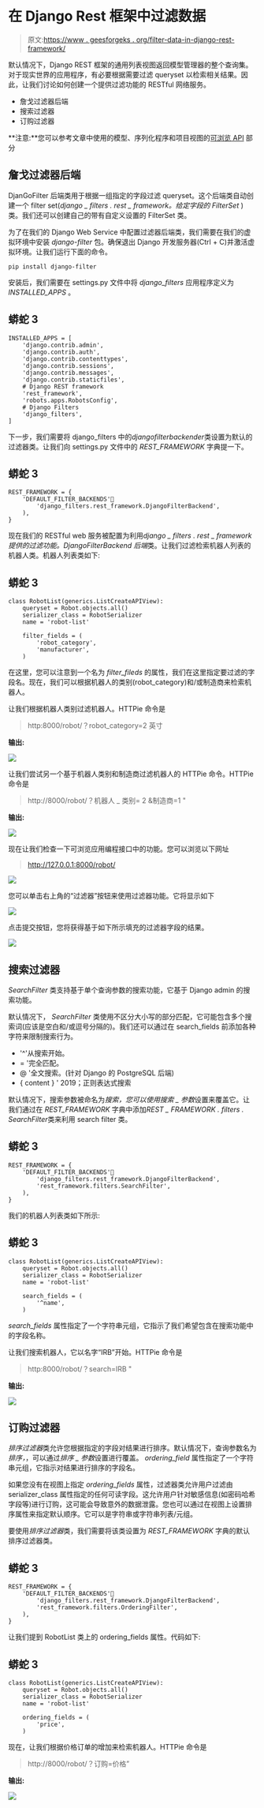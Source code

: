 # 在 Django Rest 框架中过滤数据

> 原文:[https://www . geesforgeks . org/filter-data-in-django-rest-framework/](https://www.geeksforgeeks.org/filter-data-in-django-rest-framework/)

默认情况下，Django REST 框架的通用列表视图返回模型管理器的整个查询集。对于现实世界的应用程序，有必要根据需要过滤 queryset 以检索相关结果。因此，让我们讨论如何创建一个提供过滤功能的 RESTful 网络服务。

*   詹戈过滤器后端
*   搜索过滤器
*   订购过滤器

**注意:**您可以参考文章中使用的模型、序列化程序和项目视图的[可浏览 API](https://www.geeksforgeeks.org/browsable-api-in-django-rest-framework/) 部分

## 詹戈过滤器后端

DjanGoFilter 后端类用于根据一组指定的字段过滤 queryset。这个后端类自动创建一个 filter set(*django _ filters . rest _ framework。给定字段的 FilterSet* )类。我们还可以创建自己的带有自定义设置的 FilterSet 类。

为了在我们的 Django Web Service 中配置过滤器后端类，我们需要在我们的虚拟环境中安装 *django-filter* 包。确保退出 Django 开发服务器(Ctrl + C)并激活虚拟环境。让我们运行下面的命令。

```
pip install django-filter
```

安装后，我们需要在 settings.py 文件中将 *django_filters* 应用程序定义为 *INSTALLED_APPS* 。

## 蟒蛇 3

```
INSTALLED_APPS = [
    'django.contrib.admin',
    'django.contrib.auth',
    'django.contrib.contenttypes',
    'django.contrib.sessions',
    'django.contrib.messages',
    'django.contrib.staticfiles',
    # Django REST framework
    'rest_framework',
    'robots.apps.RobotsConfig',
    # Django Filters
    'django_filters',
]
```

下一步，我们需要将 django_filters 中的*djangofilterbackender*类设置为默认的过滤器类。让我们向 settings.py 文件中的 *REST_FRAMEWORK* 字典提一下。

## 蟒蛇 3

```
REST_FRAMEWORK = {
    'DEFAULT_FILTER_BACKENDS'🙁
        'django_filters.rest_framework.DjangoFilterBackend',
    ),
}
```

现在我们的 RESTful web 服务被配置为利用*django _ filters . rest _ framework 提供的过滤功能。DjangoFilterBackend 后端*类。让我们过滤检索机器人列表的机器人类。机器人列表类如下:

## 蟒蛇 3

```
class RobotList(generics.ListCreateAPIView):
    queryset = Robot.objects.all()
    serializer_class = RobotSerializer
    name = 'robot-list'

    filter_fields = (
        'robot_category',
        'manufacturer',
    )
```

在这里，您可以注意到一个名为 *filter_fileds* 的属性，我们在这里指定要过滤的字段名。现在，我们可以根据机器人的类别(robot_category)和/或制造商来检索机器人。

让我们根据机器人类别过滤机器人。HTTPie 命令是

> http:8000/robot/？robot_category=2 英寸

**输出:**

![](img/5536bb26a8fc08a49ebe4f1351c80709.png)

让我们尝试另一个基于机器人类别和制造商过滤机器人的 HTTPie 命令。HTTPie 命令是

> http://8000/robot/？机器人 _ 类别= 2 &制造商=1 "

**输出:**

![](img/32cb4422fb8db2592df8de15137df0f7.png)

现在让我们检查一下可浏览应用编程接口中的功能。您可以浏览以下网址

> http://127.0.0.1:8000/robot/

![](img/965077f239121dc21a2a9946a47d4665.png)

您可以单击右上角的“过滤器”按钮来使用过滤器功能。它将显示如下

![](img/f56d4cfed0c7a7042f631c8d00fc88a5.png)

点击提交按钮，您将获得基于如下所示填充的过滤器字段的结果。

![](img/2384ef78b2995dfd71a01bcb0c13c124.png)

## 搜索过滤器

*SearchFilter* 类支持基于单个查询参数的搜索功能，它基于 Django admin 的搜索功能。

默认情况下， *SearchFilter* 类使用不区分大小写的部分匹配，它可能包含多个搜索词(应该是空白和/或逗号分隔的)。我们还可以通过在 search_fields 前添加各种字符来限制搜索行为。

*   '^'从搜索开始。
*   = '完全匹配。
*   @ '全文搜索。(针对 Django 的 PostgreSQL 后端)
*   { content } ' 2019；正则表达式搜索

默认情况下，搜索参数被命名为*搜索，*您可以使用*搜索 _ 参数*设置来覆盖它。让我们通过在 *REST_FRAMEWORK* 字典中添加*REST _ FRAMEWORK . filters . SearchFilter*类来利用 search filter 类。

## 蟒蛇 3

```
REST_FRAMEWORK = {
    'DEFAULT_FILTER_BACKENDS'🙁
        'django_filters.rest_framework.DjangoFilterBackend',
        'rest_framework.filters.SearchFilter',
    ),
}
```

我们的机器人列表类如下所示:

## 蟒蛇 3

```
class RobotList(generics.ListCreateAPIView):
    queryset = Robot.objects.all()
    serializer_class = RobotSerializer
    name = 'robot-list'

    search_fields = (
        '^name',
    )
```

*search_fields* 属性指定了一个字符串元组，它指示了我们希望包含在搜索功能中的字段名称。

让我们搜索机器人，它以名字“IRB”开始。HTTPie 命令是

> http:8000/robot/？search=IRB "

**输出:**

![](img/cbf7684e2a7690377ac665c163e1555c.png)

## 订购过滤器

*排序过滤器*类允许您根据指定的字段对结果进行排序。默认情况下，查询参数名为*排序，*，可以通过*排序 _ 参数*设置进行覆盖。 *ordering_field* 属性指定了一个字符串元组，它指示对结果进行排序的字段名。

如果您没有在视图上指定 *ordering_fields* 属性，过滤器类允许用户过滤由 serializer_class 属性指定的任何可读字段。这允许用户针对敏感信息(如密码哈希字段等)进行订购，这可能会导致意外的数据泄露。您也可以通过在视图上设置排序属性来指定默认顺序。它可以是字符串或字符串列表/元组。

要使用*排序过滤器*类，我们需要将该类设置为 *REST_FRAMEWORK* 字典的默认排序过滤器类。

## 蟒蛇 3

```
REST_FRAMEWORK = {
    'DEFAULT_FILTER_BACKENDS'🙁
        'django_filters.rest_framework.DjangoFilterBackend',
        'rest_framework.filters.OrderingFilter',
    ),
}
```

让我们提到 RobotList 类上的 ordering_fields 属性。代码如下:

## 蟒蛇 3

```
class RobotList(generics.ListCreateAPIView):
    queryset = Robot.objects.all()
    serializer_class = RobotSerializer
    name = 'robot-list'

    ordering_fields = (
        'price',
    )
```

现在，让我们根据价格订单的增加来检索机器人。HTTPie 命令是

> http://8000/robot/？订购=价格”

**输出:**

![](img/ccdd494967a99c041b840e02fd8cb9e3.png)